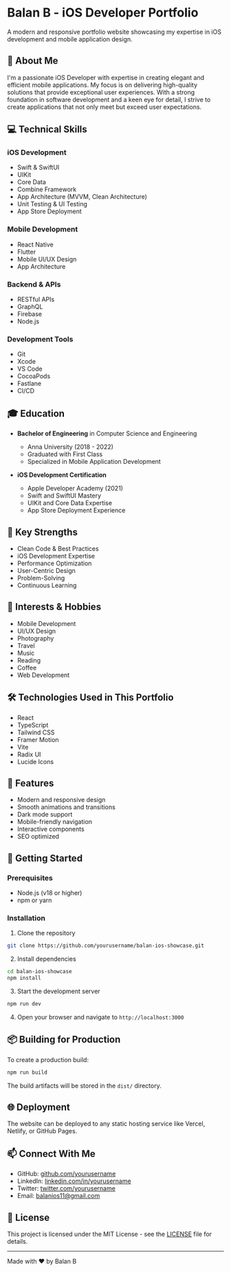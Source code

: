 # Balan B - iOS Developer Portfolio

A modern and responsive portfolio website showcasing my expertise in iOS development and mobile application design.

## 🚀 About Me

I'm a passionate iOS Developer with expertise in creating elegant and efficient mobile applications. My focus is on delivering high-quality solutions that provide exceptional user experiences. With a strong foundation in software development and a keen eye for detail, I strive to create applications that not only meet but exceed user expectations.

## 💻 Technical Skills

### iOS Development
- Swift & SwiftUI
- UIKit
- Core Data
- Combine Framework
- App Architecture (MVVM, Clean Architecture)
- Unit Testing & UI Testing
- App Store Deployment

### Mobile Development
- React Native
- Flutter
- Mobile UI/UX Design
- App Architecture

### Backend & APIs
- RESTful APIs
- GraphQL
- Firebase
- Node.js

### Development Tools
- Git
- Xcode
- VS Code
- CocoaPods
- Fastlane
- CI/CD

## 🎓 Education

- **Bachelor of Engineering** in Computer Science and Engineering
  - Anna University (2018 - 2022)
  - Graduated with First Class
  - Specialized in Mobile Application Development

- **iOS Development Certification**
  - Apple Developer Academy (2021)
  - Swift and SwiftUI Mastery
  - UIKit and Core Data Expertise
  - App Store Deployment Experience

## 🎯 Key Strengths

- Clean Code & Best Practices
- iOS Development Expertise
- Performance Optimization
- User-Centric Design
- Problem-Solving
- Continuous Learning

## 🎨 Interests & Hobbies

- Mobile Development
- UI/UX Design
- Photography
- Travel
- Music
- Reading
- Coffee
- Web Development

## 🛠️ Technologies Used in This Portfolio

- React
- TypeScript
- Tailwind CSS
- Framer Motion
- Vite
- Radix UI
- Lucide Icons

## 📱 Features

- Modern and responsive design
- Smooth animations and transitions
- Dark mode support
- Mobile-friendly navigation
- Interactive components
- SEO optimized

## 🚀 Getting Started

### Prerequisites

- Node.js (v18 or higher)
- npm or yarn

### Installation

1. Clone the repository
```bash
git clone https://github.com/yourusername/balan-ios-showcase.git
```

2. Install dependencies
```bash
cd balan-ios-showcase
npm install
```

3. Start the development server
```bash
npm run dev
```

4. Open your browser and navigate to `http://localhost:3000`

## 📦 Building for Production

To create a production build:

```bash
npm run build
```

The build artifacts will be stored in the `dist/` directory.

## 🌐 Deployment

The website can be deployed to any static hosting service like Vercel, Netlify, or GitHub Pages.

## 📫 Connect With Me

- GitHub: [github.com/yourusername](https://github.com/yourusername)
- LinkedIn: [linkedin.com/in/yourusername](https://linkedin.com/in/yourusername)
- Twitter: [twitter.com/yourusername](https://twitter.com/yourusername)
- Email: [balanios11@gmail.com](mailto:balanios11@gmail.com)

## 📄 License

This project is licensed under the MIT License - see the [LICENSE](LICENSE) file for details.

---

Made with ❤️ by Balan B
